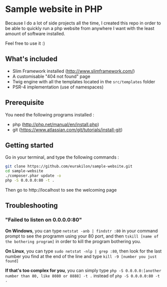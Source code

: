 # Sample website in PHP
Because I do a lot of side projects all the time, I created this repo in order to be able to quickly run a php website from anywhere I want with the least amount of software installed.

Feel free to use it :)

## What's included
- Slim Framework installed (http://www.slimframework.com/)
- A customisable "404 not found" page
- Twig engine with all the templates located in the `src/templates` folder
- PSR-4 implementation (use of namespaces)

## Prerequisite
You need the following programs installed :
- php (http://php.net/manual/en/install.php)
- git (https://www.atlassian.com/git/tutorials/install-git)

## Getting started
Go in your terminal, and type the following commands :
```bash
git clone https://github.com/eurakilon/sample-website.git
cd sample-website
./composer.phar update -o
php -S 0.0.0.0:80 -t .
```

Then go to http://localhost to see the welcoming page

## Troubleshooting
### "Failed to listen on 0.0.0.0:80"
**On Windows**, you can type `netstat -anb | findstr :80` in your command prompt to see the programm using your 80 port, and then `tskill [name of the bothering program]` in order to kill the program bothering you.

**On Linux**, you can type `sudo netstat -nlp | grep :80`, then look for the last number you find at the end of the line and type `kill -9 [number you just found]`

**If that's too complex for you**, you can simply type `php -S 0.0.0.0:[another number than 80, like 8080 or 8888] -t .` instead of `php -S 0.0.0.0:80 -t .`
